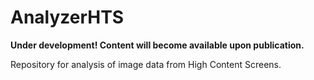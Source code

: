 # AnalyzerHTS

**Under development! Content will become available upon publication.**  

Repository for analysis of image data from High Content Screens.
